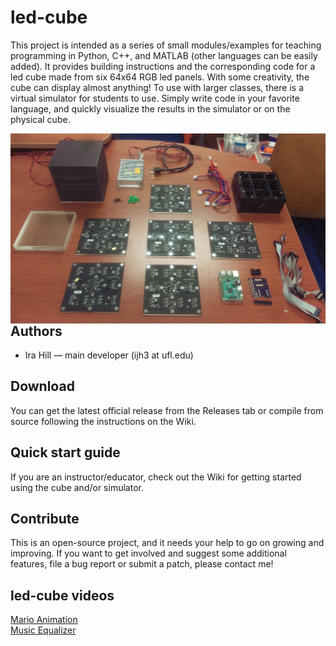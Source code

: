# led-cube
This project is intended as a series of small modules/examples for teaching programming in Python, C++, and MATLAB (other languages can be easily added). It provides building instructions and the corresponding code for a led cube made from six 64x64 RGB led panels. With some creativity, the cube can display almost anything! To use with larger classes, there is a virtual simulator for students to use. Simply write code in your favorite language, and quickly visualize the results in the simulator or on the physical cube. 

<img align="left" src="https://github.com/maverick7170/led-cube/blob/assets/wiki/all_parts.jpg" width="900">
<br>
<br>

## Authors
  - Ira Hill — main developer (ijh3 at ufl.edu)

## Download
You can get the latest official release from the Releases tab or compile from source following the instructions on the Wiki.

## Quick start guide
If you are an instructor/educator, check out the Wiki for getting started using the cube and/or simulator.

## Contribute
This is an open-source project, and it needs your help to go on growing and improving. If you want to get involved and suggest some additional features, file a bug report or submit a patch, please contact me!

## led-cube videos
<a href="https://github.com/maverick7170/led-cube/blob/assets/wiki/LED_Mario_Web.mp4"> Mario Animation </a>
<br>
<a href="https://github.com/maverick7170/led-cube/blob/assets/wiki/LED_Equalizer_Web.mp4"> Music Equalizer </a>

